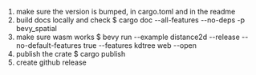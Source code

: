 1. make sure the version is bumped, in cargo.toml and in the readme
2. build docs locally and check
   $ cargo doc --all-features --no-deps -p bevy_spatial
3. make sure wasm works
   $ bevy run --example distance2d --release --no-default-features true --features kdtree web --open
4. publish the crate
   $ cargo publish
5. create github release
